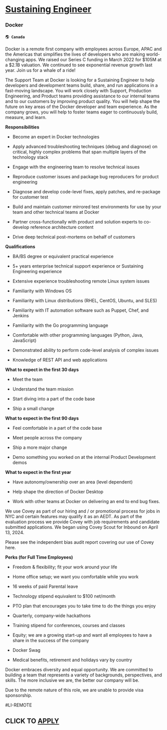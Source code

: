 # [Sustaining Engineer](https://www.remotewlb.com/apply/sustaining-engineer-119112)  
### Docker  
#### `🌎 Canada`  

Docker is a remote first company with employees across Europe, APAC and the Americas that simplifies the lives of developers who are making world-changing apps. We raised our Series C funding in March 2022 for $105M at a $2.1B valuation. We continued to see exponential revenue growth last year. Join us for a whale of a ride!

The Support Team at Docker is looking for a Sustaining Engineer to help developers and development teams build, share, and run applications in a fast-moving landscape. You will work closely with Support, Production Engineering, and Product teams providing assistance to our internal teams and to our customers by improving product quality. You will help shape the future on key areas of the Docker developer and team experience. As the company grows, you will help to foster teams eager to continuously build, measure, and learn.

 **Responsibilities**

  * Become an expert in Docker technologies

  * Apply advanced troubleshooting techniques (debug and diagnose) on critical, highly complex problems that span multiple layers of the technology stack

  * Engage with the engineering team to resolve technical issues

  * Reproduce customer issues and package bug reproducers for product engineering

  * Diagnose and develop code-level fixes, apply patches, and re-package for customer test

  * Build and maintain customer mirrored test environments for use by your team and other technical teams at Docker

  * Partner cross-functionally with product and solution experts to co-develop reference architecture content

  * Drive deep technical post-mortems on behalf of customers

 **Qualifications**

  * BA/BS degree or equivalent practical experience

  * 5+ years enterprise technical support experience or Sustaining Engineering experience

  * Extensive experience troubleshooting remote Linux system issues

  * Familiarity with Windows OS

  * Familiarity with Linux distributions (RHEL, CentOS, Ubuntu, and SLES)

  * Familiarity with IT automation software such as Puppet, Chef, and Jenkins

  * Familiarity with the Go programming language

  * Comfortable with other programming languages (Python, Java, JavaScript)

  * Demonstrated ability to perform code-level analysis of complex issues

  * Knowledge of REST API and web applications

 **What to expect in the first 30 days**

  * Meet the team

  * Understand the team mission

  * Start diving into a part of the code base

  * Ship a small change

 **What to expect in the first 90 days**

  * Feel comfortable in a part of the code base

  * Meet people across the company

  * Ship a more major change

  * Demo something you worked on at the internal Product Development demos

 **What to expect in the first year**

  * Have autonomy/ownership over an area (level dependent)

  * Help shape the direction of Docker Desktop

  * Work with other teams at Docker on delivering an end to end bug fixes.

We use Covey as part of our hiring and / or promotional process for jobs in NYC and certain features may qualify it as an AEDT. As part of the evaluation process we provide Covey with job requirements and candidate submitted applications. We began using Covey Scout for Inbound on April 13, 2024.

Please see the independent bias audit report covering our use of Covey here.

 **Perks (for Full Time Employees)**

  * Freedom & flexibility; fit your work around your life

  * Home office setup; we want you comfortable while you work

  * 16 weeks of paid Parental leave

  * Technology stipend equivalent to $100 net/month

  * PTO plan that encourages you to take time to do the things you enjoy

  * Quarterly, company-wide hackathons

  * Training stipend for conferences, courses and classes

  * Equity; we are a growing start-up and want all employees to have a share in the success of the company

  * Docker Swag

  * Medical benefits, retirement and holidays vary by country

Docker embraces diversity and equal opportunity. We are committed to building a team that represents a variety of backgrounds, perspectives, and skills. The more inclusive we are, the better our company will be.

Due to the remote nature of this role, we are unable to provide visa sponsorship.

#LI-REMOTE

  
## CLICK TO [APPLY](https://www.remotewlb.com/apply/sustaining-engineer-119112)

